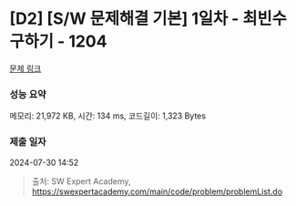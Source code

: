 # [D2] [S/W 문제해결 기본] 1일차 - 최빈수 구하기 - 1204 

[문제 링크](https://swexpertacademy.com/main/code/problem/problemDetail.do?contestProbId=AV13zo1KAAACFAYh) 

### 성능 요약

메모리: 21,972 KB, 시간: 134 ms, 코드길이: 1,323 Bytes

### 제출 일자

2024-07-30 14:52



> 출처: SW Expert Academy, https://swexpertacademy.com/main/code/problem/problemList.do